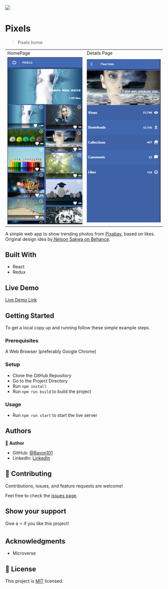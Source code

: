 ![](https://img.shields.io/badge/Microverse-blueviolet)

# Pixels

> Pixels home


<table>
  <tr>
    <td>HomePage</td>
     <td>Details Page</td>
  </tr>
  <tr>
    <td><img src="./home_screen.png"></td>
    <td><img src="./details_screen.png"></td>
  
  </tr>
 </table>

A simple web app to show trending photos from [Pixabay](https://pixabay.com/api/docs/), based on likes.
Original design idea by[ Nelson Sakwa on Behance](https://www.behance.net/sakwadesignstudio).

## Built With

- React
- Redux

## Live Demo

[Live Demo Link](https://bavon101-pixel.herokuapp.com/)

## Getting Started

To get a local copy up and running follow these simple example steps.

### Prerequisites

A Web Browser (preferably Google Chrome)

### Setup

- Clone the GitHub Repository
- Go to the Project Directory
- Run ```npm install```
- Run ```npm run build``` to build the project

### Usage

- Run ```npm run start``` to start the live server

## Authors

👤 **Author**

- GitHub: [@Bavon101](https://github.com/Bavon101)
- LinkedIn: [LinkedIn](https://www.linkedin.com/in/akumu-bavon-335416193/)



## 🤝 Contributing

Contributions, issues, and feature requests are welcome!

Feel free to check the [issues page](../../issues/).

## Show your support

Give a ⭐️ if you like this project!

## Acknowledgments

- Microverse

## 📝 License

This project is [MIT](./LICENSE) licensed.